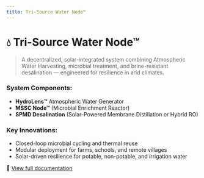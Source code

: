```yaml
---
title: Tri-Source Water Node™
---
```


# 💧 Tri-Source Water Node™

> A decentralized, solar-integrated system combining Atmospheric Water Harvesting, microbial treatment, and brine-resistant desalination — engineered for resilience in arid climates.

### System Components:
- **HydroLens™** Atmospheric Water Generator
- **MSSC Node™** (Microbial Enrichment Reactor)
- **SPMD Desalination** (Solar-Powered Membrane Distillation or Hybrid RO)

### Key Innovations:
- Closed-loop microbial cycling and thermal reuse
- Modular deployment for farms, schools, and remote villages
- Solar-driven resilience for potable, non-potable, and irrigation water

🔗 [View full documentation](https://github.com/justindbilyeu/SunShare-TriSource/wiki/Tri-Source-Water-Node)
